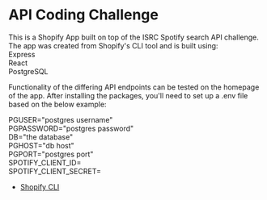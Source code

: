 # API Coding Challenge

This is a Shopify App built on top of the ISRC Spotify search API challenge. The app was created from Shopify's CLI tool and is built using:\
Express\
React\
PostgreSQL

Functionality of the differing API endpoints can be tested on the homepage of the app. After installing the packages, you'll need to set up a .env file based on the below example:

PGUSER="postgres username"\
PGPASSWORD="postgres password"\
DB="the database"\
PGHOST="db host"\
PGPORT="postgres port"\
SPOTIFY_CLIENT_ID=\
SPOTIFY_CLIENT_SECRET=

- [Shopify CLI](https://shopify.dev/apps/tools/cli)
